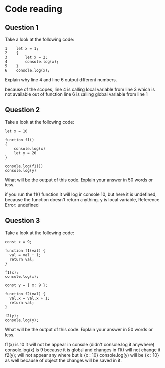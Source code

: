 # Code reading

## Question 1

Take a look at the following code:

```
1    let x = 1;
2    {
3        let x = 2;
4        console.log(x);
5    }
6    console.log(x);
```

Explain why line 4 and line 6 output different numbers.

because of the scopes, line 4 is calling local variable from line 3 which is not available out of function
line 6 is calling global variable from line 1

## Question 2

Take a look at the following code:

```
let x = 10

function f1()
{
    console.log(x)
    let y = 20
}

console.log(f1())
console.log(y)
```

What will be the output of this code. Explain your answer in 50 words or less.

if you run the f1() function it will log in console 10, but here it is undefined, because the function doesn't return anything.
y is local variable, Reference Error: undefined

## Question 3

Take a look at the following code:

```
const x = 9;

function f1(val) {
  val = val + 1;
  return val;
}

f1(x);
console.log(x);

const y = { x: 9 };

function f2(val) {
  val.x = val.x + 1;
  return val;
}

f2(y);
console.log(y);
```

What will be the output of this code. Explain your answer in 50 words or less.

f1(x) is 10 it will not be appear in console (didn't console.log it anywhere)
console.log(x) is 9 because it is global and changes in f1() will not change it
f2(y); will not appear any where but is {x : 10}
console.log(y) will be {x : 10} as well because of object the changes will be saved in it.

